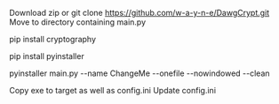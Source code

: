 Download zip or git clone https://github.com/w-a-y-n-e/DawgCrypt.git
Move to directory containing main.py

pip install cryptography

pip install pyinstaller

pyinstaller main.py --name ChangeMe --onefile  --nowindowed --clean

Copy exe to target as well as config.ini
Update config.ini